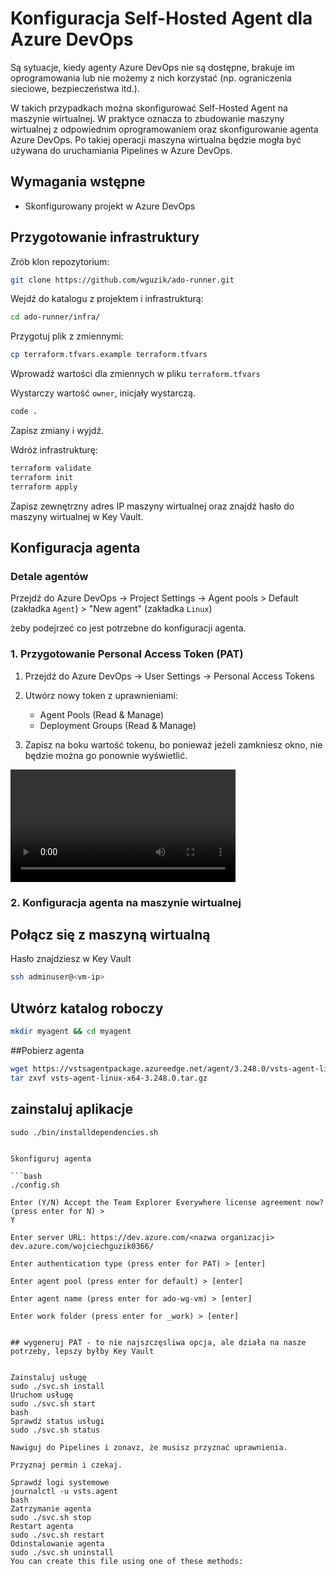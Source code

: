 # Konfiguracja Self-Hosted Agent dla Azure DevOps

Są sytuacje, kiedy agenty Azure DevOps nie są dostępne, brakuje im oprogramowania lub nie możemy z nich korzystać (np. ograniczenia sieciowe, bezpieczeństwa itd.).

W takich przypadkach można skonfigurować Self-Hosted Agent na maszynie wirtualnej.
W praktyce oznacza to zbudowanie maszyny wirtualnej z odpowiednim oprogramowaniem oraz skonfigurowanie agenta Azure DevOps.
Po takiej operacji maszyna wirtualna będzie mogła być używana do uruchamiania Pipelines w Azure DevOps.

## Wymagania wstępne

- Skonfigurowany projekt w Azure DevOps

## Przygotowanie infrastruktury

Zrób klon repozytorium:

```bash
git clone https://github.com/wguzik/ado-runner.git
```

Wejdź do katalogu z projektem i infrastrukturą:

```bash
cd ado-runner/infra/
```

Przygotuj plik z zmiennymi:

```bash
cp terraform.tfvars.example terraform.tfvars
```

Wprowadź wartości dla zmiennych w pliku `terraform.tfvars`

Wystarczy wartość `owner`, inicjały wystarczą.

```bash
code .
```

Zapisz zmiany i wyjdź.

Wdróż infrastrukturę:

```bash
terraform validate
terraform init
terraform apply
```

Zapisz zewnętrzny adres IP maszyny wirtualnej oraz znajdź hasło do maszyny wirtualnej w Key Vault.

## Konfiguracja agenta

### Detale agentów

Przejdź do Azure DevOps -> Project Settings -> Agent pools > Default (zakładka `Agent`) > "New agent" (zakładka `Linux`)

żeby podejrzeć co jest potrzebne do konfiguracji agenta. 

### 1. Przygotowanie Personal Access Token (PAT)
1. Przejdź do Azure DevOps -> User Settings -> Personal Access Tokens
2. Utwórz nowy token z uprawnieniami:
   - Agent Pools (Read & Manage)
   - Deployment Groups (Read & Manage)

3. Zapisz na boku wartość tokenu, bo ponieważ jeżeli zamkniesz okno, nie będzie można go ponownie wyświetlić.

<video src='./media/setup-pat.mp4' width=360 controls></video>


### 2. Konfiguracja agenta na maszynie wirtualnej


## Połącz się z maszyną wirtualną

Hasło znajdziesz w Key Vault

```bash
ssh adminuser@<vm-ip>
```

## Utwórz katalog roboczy


```bash
mkdir myagent && cd myagent
```


##Pobierz agenta

```bash
wget https://vstsagentpackage.azureedge.net/agent/3.248.0/vsts-agent-linux-x64-3.248.0.tar.gz
tar zxvf vsts-agent-linux-x64-3.248.0.tar.gz
```

## zainstaluj aplikacje

```
sudo ./bin/installdependencies.sh


Skonfiguruj agenta

```bash
./config.sh

Enter (Y/N) Accept the Team Explorer Everywhere license agreement now? (press enter for N) >
Y

Enter server URL: https://dev.azure.com/<nazwa organizacji>
dev.azure.com/wojciechguzik0366/

Enter authentication type (press enter for PAT) > [enter]

Enter agent pool (press enter for default) > [enter]

Enter agent name (press enter for ado-wg-vm) > [enter]

Enter work folder (press enter for _work) > [enter]


## wygeneruj PAT - to nie najszczęsliwa opcja, ale działa na nasze potrzeby, lepszy byłby Key Vault


Zainstaluj usługę
sudo ./svc.sh install
Uruchom usługę
sudo ./svc.sh start
bash
Sprawdź status usługi
sudo ./svc.sh status

Nawiguj do Pipelines i zonavz, że musisz przyznać uprawnienia.

Przyznaj permin i czekaj.

Sprawdź logi systemowe
journalctl -u vsts.agent
bash
Zatrzymanie agenta
sudo ./svc.sh stop
Restart agenta
sudo ./svc.sh restart
Odinstalowanie agenta
sudo ./svc.sh uninstall
You can create this file using one of these methods:
